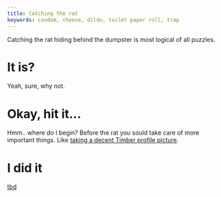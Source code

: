 ```yaml
---
title: Catching the rat
keywords: condom, cheese, dildo, toilet paper roll, trap
---
```


Catching the rat hiding behind the dumpster is most logical of all puzzles.

# It is?
Yeah, sure, why not.

# Okay, hit it...
Hmm.. where do I begin? Before the rat you sould take care of more important things. Like [taking a decent Timber profile picture](/130-dick/010-photoshoo.md).

# I did it
[tbd](tbd)
